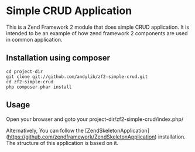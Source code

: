 Simple CRUD Application
=======================

This is a Zend Framework 2 module that does simple CRUD application. It is intended to be an example of how zend framework 2 components are used in common application.


Installation using composer
---------------------------

    cd project-dir
    git clone git://github.com/andylib/zf2-simple-crud.git
    cd zf2-simple-crud
    php composer.phar install


Usage
-----

Open your browser and goto your project-dir/zf2-simple-crud/index.php/ 

Alternatively, You can follow the [ZendSkeletonApplication] (https://github.com/zendframework/ZendSkeletonApplication) installation. The structure of this application is based on it.


